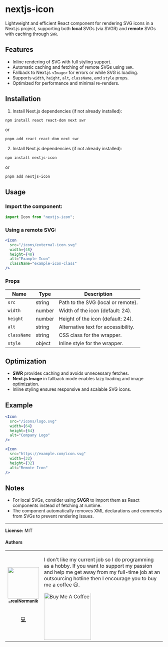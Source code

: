 # nextjs-icon

Lightweight and efficient React component for rendering SVG icons in a Next.js project, supporting both **local** SVGs (via SVGR) and **remote** SVGs with caching through `SWR`.

## Features

- Inline rendering of SVG with full styling support.
- Automatic caching and fetching of remote SVGs using `SWR`.
- Fallback to Next.js `<Image>` for errors or while SVG is loading.
- Supports `width`, `height`, `alt`, `className`, and `style` props.
- Optimized for performance and minimal re-renders.

## Installation

1. Install Next.js dependencies (if not already installed):

```bash
npm install react react-dom next swr
```

or

```bash
pnpm add react react-dom next swr
```

2. Install Next.js dependencies (if not already installed):

```bash
npm install nextjs-icon
```

or

```bash
pnpm add nextjs-icon
```

## Usage

### Import the component:

```javascript
import Icon from "nextjs-icon";
```

### Using a remote SVG:

```jsx
<Icon
  src="/icons/external-icon.svg"
  width={48}
  height={48}
  alt="Example Icon"
  className="example-icon-class"
/>
```

### Props

| Name        | Type      | Description                                    |
|-------------|-----------|------------------------------------------------|
| `src`       | string    | Path to the SVG (local or remote).             |
| `width`     | number    | Width of the icon (default: 24).               |
| `height`    | number    | Height of the icon (default: 24).              |
| `alt`       | string    | Alternative text for accessibility.            |
| `className` | string    | CSS class for the wrapper.                     |
| `style`     | object    | Inline style for the wrapper.                  |

## Optimization

- **SWR** provides caching and avoids unnecessary fetches.
- **Next.js Image** in fallback mode enables lazy loading and image optimization.
- Inline styling ensures responsive and scalable SVG icons.

## Example

```jsx
<Icon
  src="/icons/logo.svg"
  width={64}
  height={64}
  alt="Company Logo"
/>

<Icon
  src="https://example.com/icon.svg"
  width={32}
  height={32}
  alt="Remote Icon"
/>
```

## Notes

- For local SVGs, consider using **SVGR** to import them as React components instead of fetching at runtime.
- The component automatically removes XML declarations and comments from SVGs to prevent rendering issues.

---

**License:** MIT

#### Authors

<table>
  <tr>
    <td align="center">
      <a href="https://github.com/niezle-ziolko">
        <img src="https://cdn.buymeacoffee.com/uploads/profile_pictures/2024/08/4I7EgETWU4MsmODA.jpg@300w_0e.webp" width="100px;" alt=""/>
        <br><sub><b>_realNormanik</b></sub></br>
      </a>
      <br></br>
      <a href="https://github.com/niezle-ziolko" title="Code">💻</a>
    </td>
    <td>
      <p>I don't like my current job so I do programming as a hobby. If you want to support my passion and help me get away from my full-time job at an outsourcing hotline then I encourage you to buy me a coffee 😃. </p>
   <a href="https://www.buymeacoffee.com/_realNormanik" target="_blank"><img src="https://cdn.buymeacoffee.com/buttons/v2/default-yellow.png" alt="Buy Me A Coffee" width="150px"></a>
    </td>
  </tr>
</table>